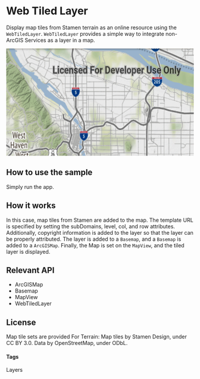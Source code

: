 # Web Tiled Layer
Display map tiles from Stamen terrain as an online resource using the `WebTiledLayer`. `WebTiledLayer` provides a simple way to integrate non-ArcGIS Services as a layer in a map.

![Web Tiled Layer App](web-tiledlayer.png)

## How to use the sample
Simply run the app.

## How it works
In this case, map tiles from Stamen are added to the map. The template URL is specified by setting the subDomains, level, col, and row attributes. Additionally, copyright information is added to the layer so that the layer can be properly attributed. The layer is added to a `Basemap`, and a `Basemap` is added to a `ArcGISMap`. Finally, the Map is set on the `MapView`, and the tiled layer is displayed.

## Relevant API
* ArcGISMap
* Basemap
* MapView
* WebTiledLayer

## License
Map tile sets are provided For Terrain: Map tiles by Stamen Design, under CC BY 3.0. Data by OpenStreetMap, under ODbL.

#### Tags
Layers